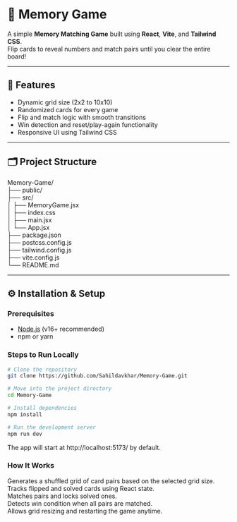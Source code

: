 # 🧠 Memory Game

A simple **Memory Matching Game** built using **React**, **Vite**, and **Tailwind CSS**.  
Flip cards to reveal numbers and match pairs until you clear the entire board!

---

## 🚀 Features
- Dynamic grid size (2x2 to 10x10)
- Randomized cards for every game
- Flip and match logic with smooth transitions
- Win detection and reset/play-again functionality
- Responsive UI using Tailwind CSS

---

## 🗂️ Project Structure<br>
Memory-Game/<br>
├── public/<br>
├── src/<br>
│ ├── MemoryGame.jsx<br>
│ ├── index.css<br>
│ ├── main.jsx<br>
│ └── App.jsx<br>
├── package.json<br>
├── postcss.config.js<br>
├── tailwind.config.js<br>
├── vite.config.js<br>
└── README.md<br>


---

## ⚙️ Installation & Setup

### Prerequisites
- [Node.js](https://nodejs.org/) (v16+ recommended)
- npm or yarn

### Steps to Run Locally
```bash
# Clone the repository
git clone https://github.com/Sahildavkhar/Memory-Game.git

# Move into the project directory
cd Memory-Game

# Install dependencies
npm install

# Run the development server
npm run dev
```
The app will start at http://localhost:5173/ by default.<br>

### How It Works

Generates a shuffled grid of card pairs based on the selected grid size.<br>
Tracks flipped and solved cards using React state.<br>
Matches pairs and locks solved ones.<br>
Detects win condition when all pairs are matched.<br>
Allows grid resizing and restarting the game anytime.<br>

